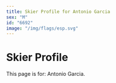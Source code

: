 ```yaml
---
title: Skier Profile for Antonio Garcia
sex: "M"
id: "6692"
image: "/img/flags/esp.svg" 
---
```


# Skier Profile

This page is for: Antonio Garcia.
    